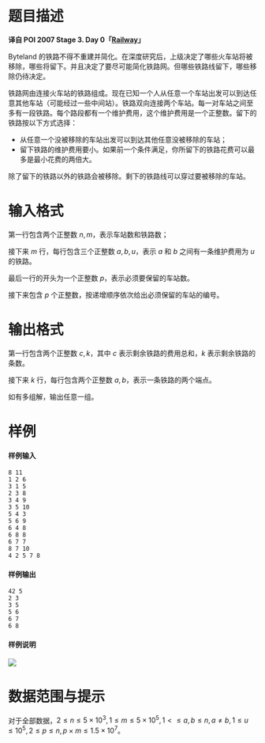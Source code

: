
# 题目描述

**译自 POI 2007 Stage 3. Day 0「[Railway](https://szkopul.edu.pl/problemset/problem/54354BdfgDdcfoUVs6s8skKv/site/?key=statement)」**

Byteland 的铁路不得不重建并简化。在深度研究后，上级决定了哪些火车站将被移除，哪些将留下。并且决定了要尽可能简化铁路网。但哪些铁路线留下，哪些移除仍待决定。

铁路网由连接火车站的铁路组成。现在已知一个人从任意一个车站出发可以到达任意其他车站（可能经过一些中间站）。铁路双向连接两个车站。每一对车站之间至多有一段铁路。每个路段都有一个维护费用，这个维护费用是一个正整数。留下的铁路按以下方式选择：

- 从任意一个没被移除的车站出发可以到达其他任意没被移除的车站；
- 留下铁路的维护费用要小。如果前一个条件满足，你所留下的铁路花费可以最多是最小花费的两倍大。

除了留下的铁路以外的铁路会被移除。剩下的铁路线可以穿过要被移除的车站。

# 输入格式

第一行包含两个正整数 $n,m$，表示车站数和铁路数；

接下来 $m$ 行，每行包含三个正整数 $a,b,u$，表示 $a$ 和 $b$ 之间有一条维护费用为 $u$ 的铁路。

最后一行的开头为一个正整数 $p$，表示必须要保留的车站数。

接下来包含 $p$ 个正整数，按递增顺序依次给出必须保留的车站的编号。

# 输出格式

第一行包含两个正整数 $c,k$，其中 $c$ 表示剩余铁路的费用总和，$k$ 表示剩余铁路的条数。

接下来 $k$ 行，每行包含两个正整数 $a,b$，表示一条铁路的两个端点。

如有多组解，输出任意一组。

# 样例

#### 样例输入
```plain
8 11
1 2 6
3 1 5
2 3 8
3 4 9
3 5 10
5 4 3
5 6 9
6 4 8
6 8 8
6 7 7
8 7 10
4 2 5 7 8
```
#### 样例输出
```plain
42 5
2 3
3 5
5 6
6 7
6 8
```
#### 样例说明

![](https://szkopul.edu.pl/problemset/problem/54354BdfgDdcfoUVs6s8skKv/site/images/OI14/kolzad.gif)

# 数据范围与提示

对于全部数据，$2\le n\le 5\times 10^3,1\le m\le 5\times 10^5,1<\le a,b\le n,a\neq b,1\le u\le 10^5,2\le p\le n,p\times m\le 1.5\times 10^7$。

